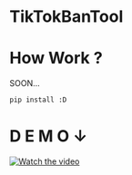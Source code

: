 # TikTokBanTool

# How Work ?
SOON...

```python
pip install :D 
```

# D E M O ↓
[![Watch the video](https://i.sstatic.net/Vp2cE.png)](https://www.youtube.com/watch?v=9WRQm2DP0b0)
